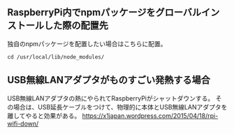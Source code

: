 ## RaspberryPi内でnpmパッケージをグローバルインストールした際の配置先

独自のnpmパッケージを配置したい場合はこちらに配置。

```
cd /usr/local/lib/node_modules/
```


## USB無線LANアダプタがものすごい発熱する場合
USB無線LANアダプタの熱にやられてRaspberryPiがシャットダウンする。
その場合は、USB延長ケーブルをつけて、物理的に本体とUSB無線LANアダプタを離してやると効果がある。
https://x1japan.wordpress.com/2015/04/18/rpi-wifi-down/
